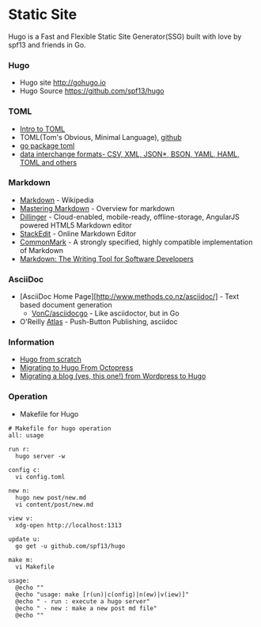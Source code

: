 # Static Site


Hugo is a Fast and Flexible Static Site Generator(SSG)
built with love by spf13 and friends in Go.

### Hugo
- Hugo site
http://gohugo.io
- Hugo Source
https://github.com/spf13/hugo


### TOML
* [Intro to TOML](http://npf.io/2014/08/intro-to-toml/)
* TOML(Tom's Obvious, Minimal Language),
[github](https://github.com/toml-lang/toml)
* [go package toml](https://godoc.org/github.com/BurntSushi/toml)
* [data interchange formats- CSV, XML, JSON*, BSON, YAML, HAML, TOML and others](http://dave.thehorners.com/tech-talk/random-tech/524-data-interchange-formats-csv-xml-json-bson-yaml-haml-toml-and-others)


### Markdown
* [Markdown] - Wikipedia
* [Mastering Markdown] - Overview for markdown
* [Dillinger] - Cloud-enabled, mobile-ready, offline-storage, AngularJS powered HTML5 Markdown editor
* [StackEdit](https://stackedit.io/editor) - Online Markdown Editor
* [CommonMark](http://commonmark.org/) - A strongly specified, highly compatible implementation of Markdown
* [Markdown: The Writing Tool for Software Developers](http://www.toptal.com/web/markdown-the-writing-tool-for-software-developers)


### AsciiDoc
* [AsciiDoc Home Page][http://www.methods.co.nz/asciidoc/] - Text based document generation
  - [VonC/asciidocgo](https://github.com/VonC/asciidocgo) - Like asciidoctor, but in Go
* O'Reilly [Atlas](https://atlas.oreilly.com/) - Push-Button Publishing, asciidoc


### Information
* [Hugo from scratch](http://zackofalltrades.com/notes/2014/05/hugo-from-scratch/)
* [Migrating to Hugo From Octopress](http://nathanleclaire.com/blog/2014/12/22/migrating-to-hugo-from-octopress/)
* [Migrating a blog (yes, this one!) from Wordpress to Hugo](http://justindunham.net/migrating-from-wordpress-to-hugo/)


### Operation
* Makefile for Hugo
```
# Makefile for hugo operation
all: usage

run r:
  hugo server -w

config c:
  vi config.toml

new n:
  hugo new post/new.md
  vi content/post/new.md

view v:
  xdg-open http://localhost:1313

update u:
  go get -u github.com/spf13/hugo

make m:
  vi Makefile

usage:
  @echo ""
  @echo "usage: make [r(un)|c(onfig)|n(ew)|v(iew)]"
  @echo " - run : execute a hugo server"
  @echo " - new : make a new post md file"
  @echo ""
```

[Markdown]:http://en.wikipedia.org/wiki/Markdown
[Mastering Markdown]:https://guides.github.com/features/mastering-markdown/
[Dillinger]:http://dillinger.io/
